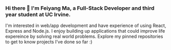 ### Hi there 👋 I'm Feiyang Ma, a Full-Stack Developer and third year student at UC Irvine. 
I'm interested in web/app development and have experience of using React, Express and Node.js. I enjoy building up applications that could improve life expereince by solving real world problems. Explore my pinned repositories to get to know projects I've done so far :)


<!--
**MFYLM/MFYLM** is a ✨ _special_ ✨ repository because its `README.md` (this file) appears on your GitHub profile.

Here are some ideas to get you started:

Contact me on Linkedin, view my resume or send me an email!

- 🔭 I’m currently working on ...
- 🌱 I’m currently learning ...
- 👯 I’m looking to collaborate on ...
- 🤔 I’m looking for help with ...
- 💬 Ask me about ...
- 📫 How to reach me: ...
- 😄 Pronouns: ...
- ⚡ Fun fact: ...
-->
